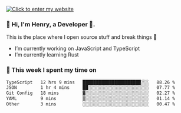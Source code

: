 [![Click to enter my website](https://github.com/zh30/zh30/assets/7930156/44b2b06d-750e-442d-a707-701903917b3b)](https://zhanghe.dev) 

### 👋 Hi, I'm Henry, a Developer 🚀.

This is the place where I open source stuff and break things :rofl:

- I’m currently working on JavaScript and TypeScript
- I’m currently learning Rust

### 💪 This week I spent my time on

<!--START_SECTION:waka-->

```txt
TypeScript   12 hrs 9 mins   ██████████████████████░░░   88.26 %
JSON         1 hr 4 mins     ██░░░░░░░░░░░░░░░░░░░░░░░   07.77 %
Git Config   18 mins         ▓░░░░░░░░░░░░░░░░░░░░░░░░   02.27 %
YAML         9 mins          ▒░░░░░░░░░░░░░░░░░░░░░░░░   01.14 %
Other        3 mins          ░░░░░░░░░░░░░░░░░░░░░░░░░   00.47 %
```

<!--END_SECTION:waka-->
